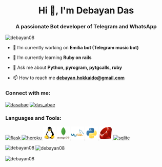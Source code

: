 <h1 align="center">Hi 👋, I'm Debayan Das</h1>
<h3 align="center">A passionate Bot developer of Telegram and WhatsApp</h3>

<p align="left"> <img src="https://komarev.com/ghpvc/?username=debayan08&label=Profile%20views&color=0e75b6&style=flat" alt="debayan08" /> </p>

- 🔭 I’m currently working on **Emilia bot (Telegram music bot)**

- 🌱 I’m currently learning **Ruby on rails**

- 💬 Ask me about **Python, pyrogram, pytgcalls, ruby**

- 📫 How to reach me **debayan.hokkaido@gmail.com**

<h3 align="left">Connect with me:</h3>
<p align="left">
<a href="https://twitter.com/dasabae" target="blank"><img align="center" src="https://raw.githubusercontent.com/rahuldkjain/github-profile-readme-generator/master/src/images/icons/Social/twitter.svg" alt="dasabae" height="30" width="40" /></a>
<a href="https://instagram.com/das_abae" target="blank"><img align="center" src="https://raw.githubusercontent.com/rahuldkjain/github-profile-readme-generator/master/src/images/icons/Social/instagram.svg" alt="das_abae" height="30" width="40" /></a>
</p>

<h3 align="left">Languages and Tools:</h3>
<p align="left"> <a href="https://flask.palletsprojects.com/" target="_blank" rel="noreferrer"> <img src="https://www.vectorlogo.zone/logos/pocoo_flask/pocoo_flask-icon.svg" alt="flask" width="40" height="40"/> </a> <a href="https://heroku.com" target="_blank" rel="noreferrer"> <img src="https://www.vectorlogo.zone/logos/heroku/heroku-icon.svg" alt="heroku" width="40" height="40"/> </a> <a href="https://www.linux.org/" target="_blank" rel="noreferrer"> <img src="https://raw.githubusercontent.com/devicons/devicon/master/icons/linux/linux-original.svg" alt="linux" width="40" height="40"/> </a> <a href="https://www.mongodb.com/" target="_blank" rel="noreferrer"> <img src="https://raw.githubusercontent.com/devicons/devicon/master/icons/mongodb/mongodb-original-wordmark.svg" alt="mongodb" width="40" height="40"/> </a> <a href="https://www.mysql.com/" target="_blank" rel="noreferrer"> <img src="https://raw.githubusercontent.com/devicons/devicon/master/icons/mysql/mysql-original-wordmark.svg" alt="mysql" width="40" height="40"/> </a> <a href="https://www.python.org" target="_blank" rel="noreferrer"> <img src="https://raw.githubusercontent.com/devicons/devicon/master/icons/python/python-original.svg" alt="python" width="40" height="40"/> </a> <a href="https://www.ruby-lang.org/en/" target="_blank" rel="noreferrer"> <img src="https://raw.githubusercontent.com/devicons/devicon/master/icons/ruby/ruby-original.svg" alt="ruby" width="40" height="40"/> </a> <a href="https://www.sqlite.org/" target="_blank" rel="noreferrer"> <img src="https://www.vectorlogo.zone/logos/sqlite/sqlite-icon.svg" alt="sqlite" width="40" height="40"/> </a> </p>

<p><img align="left" src="https://github-readme-stats.vercel.app/api/top-langs?username=debayan08&show_icons=true&locale=en&layout=compact" alt="debayan08" /></p>

<p>&nbsp;<img align="center" src="https://github-readme-stats.vercel.app/api?username=debayan08&show_icons=true&locale=en" alt="debayan08" /></p>

<p><img align="center" src="https://github-readme-streak-stats.herokuapp.com/?user=debayan08&" alt="debayan08" /></p>
